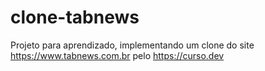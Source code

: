 # clone-tabnews
Projeto para aprendizado, implementando um clone do site https://www.tabnews.com.br pelo https://curso.dev
